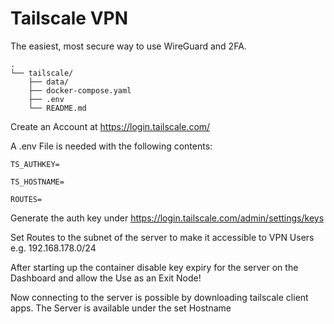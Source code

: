 # Tailscale VPN

The easiest, most secure way to use WireGuard and 2FA.

```
.
└── tailscale/
    ├── data/
    ├── docker-compose.yaml
    ├── .env
    └── README.md
```

Create an Account at https://login.tailscale.com/

A .env File is needed with the following contents:

```
TS_AUTHKEY=

TS_HOSTNAME=

ROUTES=
```
Generate the auth key under https://login.tailscale.com/admin/settings/keys

Set Routes to the subnet of the server to make it accessible to VPN Users
e.g. 192.168.178.0/24

After starting up the container disable key expiry for the server on the Dashboard and allow the Use as an Exit Node!

Now connecting to the server is possible by downloading tailscale client apps. The Server is available under the set Hostname
